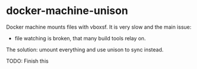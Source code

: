 # docker-machine-unison

Docker machine mounts files with vboxsf. It is very slow and the main issue:
  - file watching is broken, that many build tools relay on.

The solution: umount everything and use unison to sync instead.

TODO: Finish this


